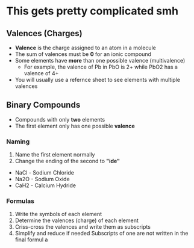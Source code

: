 # This gets pretty complicated smh
## Valences (Charges)
- **Valence** is the charge assigned to an atom in a molecule
- The sum of valences must be **0** for an ionic compound
- Some elements have **more** than one possible valence (multivalence)
	- For example, the valence of Pb in PbO is 2+ while PbO2 has a valence of 4+
- You will usually use a refernce sheet to see elements with multiple valences

## Binary Compounds
- Compounds with only **two** elements
- The first element only has one possible **valence**

### Naming
1. Name the first element normally
2. Change the ending of the second to **"ide"**
- NaCl - Sodium Chloride
- Na2O - Sodium Oxide
- CaH2 - Calcium Hydride

### Formulas
1. Write the symbols of each element
2. Determine the valences (charge) of each element
3. Criss-cross the valences and write them as subscripts
4. Simplify and reduce if needed
Subscripts of one are not written in the final formul a

